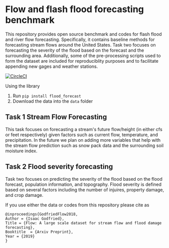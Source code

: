 # Flow and flash flood forecasting benchmark
This repository provides open source benchmark and codes for flash flood and river flow forecasting. Specifically, it contains baseline methods for forecasting stream flows around the United States. Task two focuses on forecasting the severity of the flood based on the forecast and the surrounding area. Additionally, some of the pre-processing scripts used to form the dataset are included for reproduciblity purposes and to facilitate appending new gages and weather stations.

[![CircleCI](https://circleci.com/gh/isaacmg/flow-forecast.svg?style=svg)](https://circleci.com/gh/isaacmg/flow-forecast)

Using the library
1. Run `pip install flood_forecast`
2. Download the data into the `data` folder

## Task 1 Stream Flow Forecasting 
This task focuses on forecasting a stream's future flow/height (in either cfs or feet respectively) given factors such as current flow, temperature, and precipitation. In the future we plan on adding more variables that help with the stream flow prediction such as snow pack data and the surrounding soil moisture index. 

## Task 2 Flood severity forecasting
Task two focuses on predicting the severity of the flood based on the flood forecast, population information, and topography. Flood severity is defined based on several factors including the number of injuires, property damage, and crop damage.

If you use either the data or codes from this repository please cite as
```
@inproceedings{GodfriedFlow2018,
Author = {Isaac Godfried},
Title = {Flow: A large scale dataset for stream flow and flood damage forecasting},
Booktitle  = {Arxiv Preprint},
Year = {2019}
}
```
